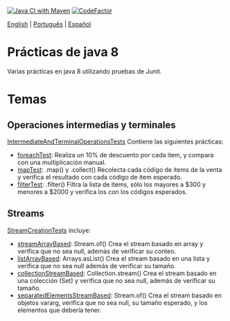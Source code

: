 [![Java CI with Maven](https://github.com/lucas-gio/pruebasJava8/actions/workflows/maven.yml/badge.svg)](https://github.com/lucas-gio/pruebasJava8/actions/workflows/maven.yml)
[![CodeFactor](https://www.codefactor.io/repository/github/lucas-gio/pruebasjava8/badge)](https://www.codefactor.io/repository/github/lucas-gio/pruebasjava8)

<p>
    <a href="https://github.com/lucas-gio/pruebasJava8/">English</a> | 
    <a href="https://github.com/lucas-gio/pruebasJava8/tree/main/lang/pt/README.md">Português</a> | 
   <a href="#">Español</a> 
</p>

# Prácticas de java 8

Varias prácticas en java 8 utilizando pruebas de Junit.

# Temas

## Operaciones intermedias y terminales

[IntermediateAndTerminalOperationsTests](https://github.com/lucas-gio/pruebasJava8/blob/main/src/test/java/practices/IntermediateAndTerminalOperationsTests.java)
Contiene las siguientes prácticas:

* [foreachTest](): Realiza un 10% de descuento por cada item, y compara con una multiplicación manual.
* [mapTest](): .map() y .collect() Recolecta cada código de items de la venta y verifica el resultado con cada código de item esperado.
* [filterTest](): .filter() Filtra la lista de items, sólo los mayores a $300 y menores a $2000 y verifica los con los códigos esperados.

## Streams

[StreamCreationTests](https://github.com/lucas-gio/pruebasJava8/blob/main/src/test/java/practices/StreamCreationTests.java) incluye:

* [streamArrayBased](): Stream.of() Crea el stream basado en array y verifica que no sea null, además de verificar su conteo.
* [listArrayBased](): Arrays.asList() Crea el stream basado en una lista y verifica que no sea null además de verificar su tamaño.
* [collectionStreamBased](): Collection.stream() Crea el stream basado en una colección (Set) y verifica que no sea null, además de verificar su tamaño.
* [separatedElementsStreamBased](): Stream.of() Crea el stream basado en objetos vararg, verifica que no sea null, su tamaño esperado, y los elementos que debería tener.